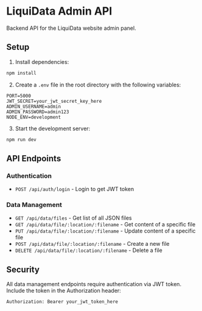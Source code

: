 # LiquiData Admin API

Backend API for the LiquiData website admin panel.

## Setup

1. Install dependencies:
```bash
npm install
```

2. Create a `.env` file in the root directory with the following variables:
```env
PORT=5000
JWT_SECRET=your_jwt_secret_key_here
ADMIN_USERNAME=admin
ADMIN_PASSWORD=admin123
NODE_ENV=development
```

3. Start the development server:
```bash
npm run dev
```

## API Endpoints

### Authentication
- `POST /api/auth/login` - Login to get JWT token

### Data Management
- `GET /api/data/files` - Get list of all JSON files
- `GET /api/data/file/:location/:filename` - Get content of a specific file
- `PUT /api/data/file/:location/:filename` - Update content of a specific file
- `POST /api/data/file/:location/:filename` - Create a new file
- `DELETE /api/data/file/:location/:filename` - Delete a file

## Security

All data management endpoints require authentication via JWT token. Include the token in the Authorization header:
```
Authorization: Bearer your_jwt_token_here
``` 